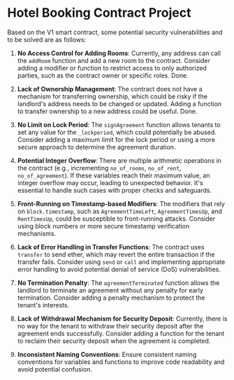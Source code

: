 # Hotel Booking Contract Project

Based on the V1 smart contract, some potential security vulnerabilities and to be solved are as follows:

1. **No Access Control for Adding Rooms**: Currently, any address can call the `addRoom` function and add a new room to the contract. Consider adding a modifier or function to restrict access to only authorized parties, such as the contract owner or specific roles. Done.

2. **Lack of Ownership Management**: The contract does not have a mechanism for transferring ownership, which could be risky if the landlord's address needs to be changed or updated. Adding a function to transfer ownership to a new address could be useful. Done.

3. **No Limit on Lock Period**: The `signAgreement` function allows tenants to set any value for the `_lockperiod`, which could potentially be abused. Consider adding a maximum limit for the lock period or using a more secure approach to determine the agreement duration.

4. **Potential Integer Overflow**: There are multiple arithmetic operations in the contract (e.g., incrementing `no_of_rooms`, `no_of_rent`, `no_of_agreement`). If these variables reach their maximum value, an integer overflow may occur, leading to unexpected behavior. It's essential to handle such cases with proper checks and safeguards.

5. **Front-Running on Timestamp-based Modifiers**: The modifiers that rely on `block.timestamp`, such as `AgreementTimeLeft`, `AgreementTimesUp`, and `RentTimesUp`, could be susceptible to front-running attacks. Consider using block numbers or more secure timestamp verification mechanisms.

6. **Lack of Error Handling in Transfer Functions**: The contract uses `transfer` to send ether, which may revert the entire transaction if the transfer fails. Consider using `send` or `call` and implementing appropriate error handling to avoid potential denial of service (DoS) vulnerabilities.

7. **No Termination Penalty**: The `agreementTerminated` function allows the landlord to terminate an agreement without any penalty for early termination. Consider adding a penalty mechanism to protect the tenant's interests.

8. **Lack of Withdrawal Mechanism for Security Deposit**: Currently, there is no way for the tenant to withdraw their security deposit after the agreement ends successfully. Consider adding a function for the tenant to reclaim their security deposit when the agreement is completed.

9. **Inconsistent Naming Conventions**: Ensure consistent naming conventions for variables and functions to improve code readability and avoid potential confusion.
